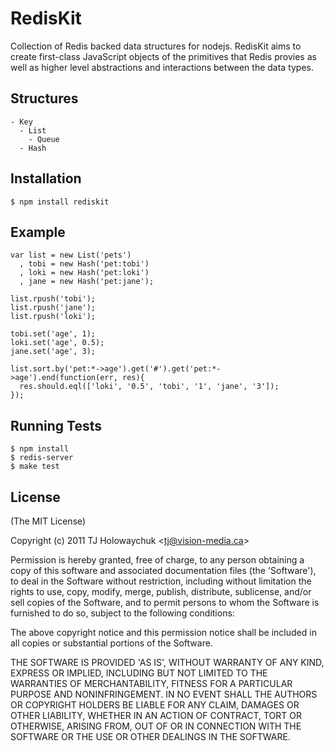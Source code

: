 
# RedisKit

  Collection of Redis backed data structures for nodejs. RedisKit aims to create first-class JavaScript objects of the primitives that Redis provies as well as higher level abstractions and interactions between the data types.

## Structures

    - Key
      - List
        - Queue
      - Hash

## Installation

    $ npm install rediskit

## Example

    var list = new List('pets')
      , tobi = new Hash('pet:tobi')
      , loki = new Hash('pet:loki')
      , jane = new Hash('pet:jane');

    list.rpush('tobi');
    list.rpush('jane');
    list.rpush('loki');

    tobi.set('age', 1);
    loki.set('age', 0.5);
    jane.set('age', 3);

    list.sort.by('pet:*->age').get('#').get('pet:*->age').end(function(err, res){
      res.should.eql(['loki', '0.5', 'tobi', '1', 'jane', '3']);
    });

## Running Tests

    $ npm install
    $ redis-server
    $ make test

## License 

(The MIT License)

Copyright (c) 2011 TJ Holowaychuk &lt;tj@vision-media.ca&gt;

Permission is hereby granted, free of charge, to any person obtaining
a copy of this software and associated documentation files (the
'Software'), to deal in the Software without restriction, including
without limitation the rights to use, copy, modify, merge, publish,
distribute, sublicense, and/or sell copies of the Software, and to
permit persons to whom the Software is furnished to do so, subject to
the following conditions:

The above copyright notice and this permission notice shall be
included in all copies or substantial portions of the Software.

THE SOFTWARE IS PROVIDED 'AS IS', WITHOUT WARRANTY OF ANY KIND,
EXPRESS OR IMPLIED, INCLUDING BUT NOT LIMITED TO THE WARRANTIES OF
MERCHANTABILITY, FITNESS FOR A PARTICULAR PURPOSE AND NONINFRINGEMENT.
IN NO EVENT SHALL THE AUTHORS OR COPYRIGHT HOLDERS BE LIABLE FOR ANY
CLAIM, DAMAGES OR OTHER LIABILITY, WHETHER IN AN ACTION OF CONTRACT,
TORT OR OTHERWISE, ARISING FROM, OUT OF OR IN CONNECTION WITH THE
SOFTWARE OR THE USE OR OTHER DEALINGS IN THE SOFTWARE.